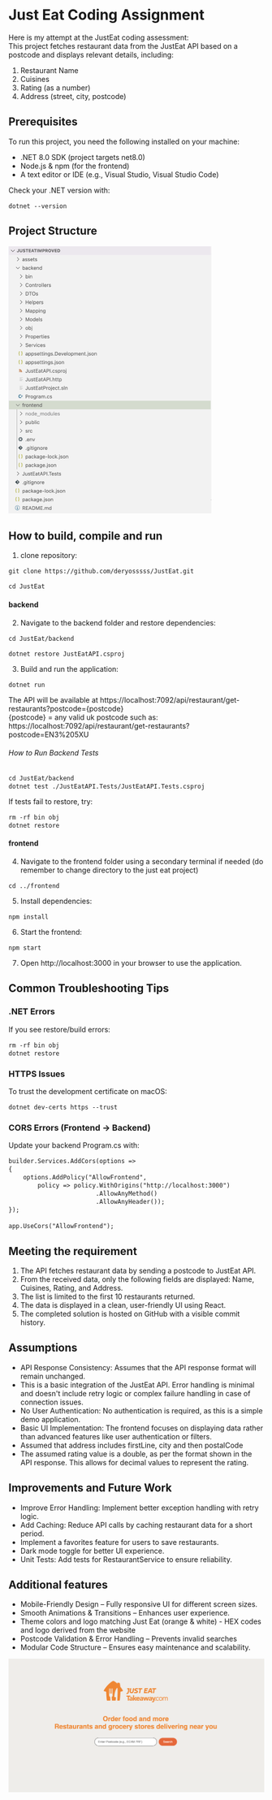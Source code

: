 # Just Eat Coding Assignment

Here is my attempt at the JustEat coding assessment: <br />
This project fetches restaurant data from the JustEat API based on a postcode and displays relevant details, including:

1) Restaurant Name
2) Cuisines
3) Rating (as a number)
4) Address (street, city, postcode)


## Prerequisites
To run this project, you need the following installed on your machine:
- .NET 8.0 SDK (project targets net8.0)
- Node.js & npm (for the frontend)
- A text editor or IDE (e.g., Visual Studio, Visual Studio Code)

Check your .NET version with:
```
dotnet --version
```

## Project Structure 

<img src="./assets/screenshotstructure.png" alt="folder structure" width="400"/>

## How to build, compile and run
1) clone repository:
```
git clone https://github.com/deryosssss/JustEat.git 
```
```
cd JustEat  
```
#### backend
2) Navigate to the backend folder and restore dependencies: <br />
```
cd JustEat/backend
```
```
dotnet restore JustEatAPI.csproj
```
3) Build and run the application: <br />
```
dotnet run
```
The API will be available at https://localhost:7092/api/restaurant/get-restaurants?postcode={postcode} <br /> 
{postcode} = any valid uk postcode such as:<br />
https://localhost:7092/api/restaurant/get-restaurants?postcode=EN3%205XU

###### How to Run Backend Tests
```
cd JustEat/backend
dotnet test ./JustEatAPI.Tests/JustEatAPI.Tests.csproj
```
If tests fail to restore, try:
```
rm -rf bin obj
dotnet restore
```
#### frontend 
4) Navigate to the frontend folder using a secondary terminal if needed (do remember to change directory to the just eat project) <br />
```
cd ../frontend
```
5) Install dependencies: <br />
```
npm install
```
6) Start the frontend: <br />
```
npm start 
```
7) Open http://localhost:3000 in your browser to use the application.

##  Common Troubleshooting Tips
### .NET Errors
If you see restore/build errors:
```
rm -rf bin obj
dotnet restore
```
### HTTPS Issues
To trust the development certificate on macOS:
```
dotnet dev-certs https --trust
```
### CORS Errors (Frontend → Backend)
Update your backend Program.cs with:
```
builder.Services.AddCors(options =>
{
    options.AddPolicy("AllowFrontend",
        policy => policy.WithOrigins("http://localhost:3000")
                        .AllowAnyMethod()
                        .AllowAnyHeader());
});

app.UseCors("AllowFrontend");
```

## Meeting the requirement
1) The API fetches restaurant data by sending a postcode to JustEat API.
2) From the received data, only the following fields are displayed: Name, Cuisines, Rating, and Address.
3) The list is limited to the first 10 restaurants returned.
4) The data is displayed in a clean, user-friendly UI using React.
5) The completed solution is hosted on GitHub with a visible commit history.

## Assumptions
- API Response Consistency: Assumes that the API response format will remain unchanged.
- This is a basic integration of the JustEat API. Error handling is minimal and doesn't include retry logic or complex failure handling in case of connection issues.
- No User Authentication: No authentication is required, as this is a simple demo application.
- Basic UI Implementation: The frontend focuses on displaying data rather than advanced features like user authentication or filters.
- Assumed that address includes firstLine, city and then postalCode
- The assumed rating value is a double, as per the format shown in the API response. This allows for decimal values to represent the rating.

## Improvements and Future Work
 - Improve Error Handling: Implement better exception handling with retry logic.
 - Add Caching: Reduce API calls by caching restaurant data for a short period.
 - Implement a favorites feature for users to save restaurants.
 - Dark mode toggle for better UI experience.
 - Unit Tests: Add tests for RestaurantService to ensure reliability.


## Additional features
- Mobile-Friendly Design – Fully responsive UI for different screen sizes.
- Smooth Animations & Transitions – Enhances user experience.
- Theme colors and logo matching Just Eat (orange & white) - HEX codes and logo derived from the website 
- Postcode Validation & Error Handling – Prevents invalid searches
- Modular Code Structure – Ensures easy maintenance and scalability.

<img src="./assets/screenshotui.png"/>

